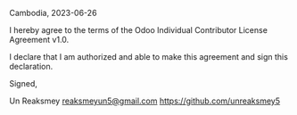 Cambodia, 2023-06-26

I hereby agree to the terms of the Odoo Individual Contributor License Agreement v1.0.

I declare that I am authorized and able to make this agreement and sign this declaration.

Signed,

Un Reaksmey reaksmeyun5@gmail.com https://github.com/unreaksmey5
